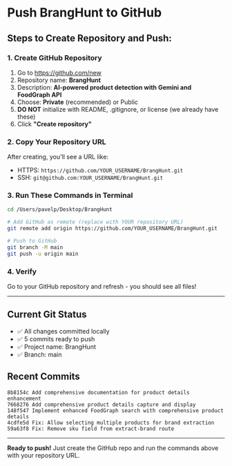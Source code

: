 # Push BrangHunt to GitHub

## Steps to Create Repository and Push:

### 1. Create GitHub Repository
1. Go to https://github.com/new
2. Repository name: **BrangHunt**
3. Description: **AI-powered product detection with Gemini and FoodGraph API**
4. Choose: **Private** (recommended) or Public
5. **DO NOT** initialize with README, .gitignore, or license (we already have these)
6. Click **"Create repository"**

### 2. Copy Your Repository URL
After creating, you'll see a URL like:
- HTTPS: `https://github.com/YOUR_USERNAME/BrangHunt.git`
- SSH: `git@github.com:YOUR_USERNAME/BrangHunt.git`

### 3. Run These Commands in Terminal

```bash
cd /Users/pavelp/Desktop/BrangHunt

# Add GitHub as remote (replace with YOUR repository URL)
git remote add origin https://github.com/YOUR_USERNAME/BrangHunt.git

# Push to GitHub
git branch -M main
git push -u origin main
```

### 4. Verify
Go to your GitHub repository and refresh - you should see all files!

---

## Current Git Status
- ✅ All changes committed locally
- ✅ 5 commits ready to push
- ✅ Project name: BrangHunt
- ✅ Branch: main

## Recent Commits
```
8b8154c Add comprehensive documentation for product details enhancement
7668276 Add comprehensive product details capture and display
148f547 Implement enhanced FoodGraph search with comprehensive product details
4cdfe5d Fix: Allow selecting multiple products for brand extraction
59a63f8 Fix: Remove sku field from extract-brand route
```

---

**Ready to push!** Just create the GitHub repo and run the commands above with your repository URL.

